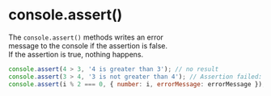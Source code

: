 # console.assert()

The `console.assert()` methods writes an error  
message to the console if the assertion is false.  
If the assertion is true, nothing happens.   

```javascript
console.assert(4 > 3, '4 is greater than 3'); // no result
console.assert(3 > 4, '3 is not greater than 4'); // Assertion failed: 3 is not greater than 4
console.assert(i % 2 === 0, { number: i, errorMessage: errorMessage });
```
